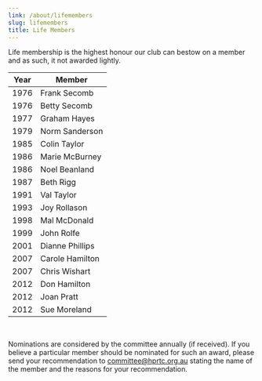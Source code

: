 ```yaml
---
link: /about/lifemembers
slug: lifemembers
title: Life Members
---
```


Life membership is the highest honour our club can bestow on a member and as such, it not awarded lightly.

| Year | Member          |
|------|-----------------|
| 1976 | Frank Secomb    |
| 1976 | Betty Secomb    |
| 1977 | Graham Hayes    |
| 1979 | Norm Sanderson  |
| 1985 | Colin Taylor    |
| 1986 | Marie McBurney  |
| 1986 | Noel Beanland   |
| 1987 | Beth Rigg       |
| 1991 | Val Taylor      |
| 1993 | Joy Rollason    |
| 1998 | Mal McDonald    |
| 1999 | John Rolfe      |
| 2001 | Dianne Phillips |
| 2007 | Carole Hamilton |
| 2007 | Chris Wishart   |
| 2012 | Don Hamilton    |
| 2012 | Joan Pratt      |
| 2012 | Sue Moreland    |

&nbsp;

Nominations are considered by the committee annually (if received). If you believe a particular member should be nominated for such an award, please send your recommendation to committee@hprtc.org.au stating the name of the member and the reasons for your recommendation.

